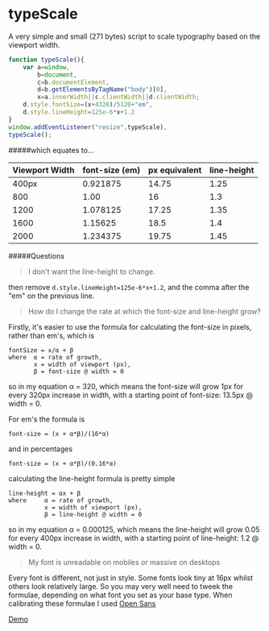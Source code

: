 typeScale
=========

A very simple and small (271 bytes) script to scale typography based on the viewport width.


```javascript
function typeScale(){
    var a=window,
        b=document,
        c=b.documentElement,
        d=b.getElementsByTagName("body")[0],
        x=a.innerWidth||c.clientWidth||d.clientWidth;
    d.style.fontSize=(x+4320)/5120+"em",
    d.style.lineHeight=125e-6*x+1.2
}
window.addEventListener("resize",typeScale),
typeScale();
```
#####which equates to...

| Viewport Width| font-size (em)|px equivalent | line-height  |
| ------------- |---------------|--------------|--------------|
| 400px         | 0.921875      | 14.75        | 1.25         |
| 800           | 1.00          | 16           | 1.3          |
| 1200          | 1.078125      | 17.25        | 1.35         |
| 1600          | 1.15625       | 18.5         | 1.4          |
| 2000          | 1.234375      | 19.75        | 1.45         |

#####Questions

> I don't want the line-height to change.

then remove `d.style.lineHeight=125e-6*x+1.2`, and the comma after the "em" on the previous line.

> How do I change the rate at which the font-size and line-height grow?

Firstly, it's easier to use the formula for calculating the font-size in pixels, rather than em's, which is 
``` 
fontSize = x/α + β
where  α = rate of growth, 
       x = width of viewport (px),
       β = font-size @ width = 0
```
so in my equation α = 320, which means the font-size will grow 1px for every 320px increase in width, with a starting point of font-size: 13.5px @ width = 0.

For em's the formula is
```
font-size = (x + α*β)/(16*α)
```
and in percentages 
```
font-size = (x + α*β)/(0.16*α)
```

calculating the line-height formula is pretty simple
``` 
line-height = αx + β
where     α = rate of growth, 
          x = width of viewport (px),
          β = line-height @ width = 0
```    
so in my equation α = 0.000125, which means the line-height will grow 0.05 for every 400px increase in width, with a starting point of line-height: 1.2 @ width = 0.

> My font is unreadable on mobiles *or* massive on desktops

Every font is different, not just in style. Some fonts look tiny at 16px whilst others look relatively large. So you may very well need to tweek the formulae, depending on what font you set as your base type. When calibrating these formulae I used [Open Sans](https://www.google.com/fonts/specimen/Open+Sans)


[Demo](http://codepen.io/zhirkovski/pen/GgKbxY)
